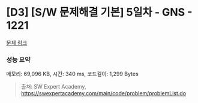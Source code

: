 # [D3] [S/W 문제해결 기본] 5일차 - GNS - 1221 

[문제 링크](https://swexpertacademy.com/main/code/problem/problemDetail.do?contestProbId=AV14jJh6ACYCFAYD) 

### 성능 요약

메모리: 69,096 KB, 시간: 340 ms, 코드길이: 1,299 Bytes



> 출처: SW Expert Academy, https://swexpertacademy.com/main/code/problem/problemList.do